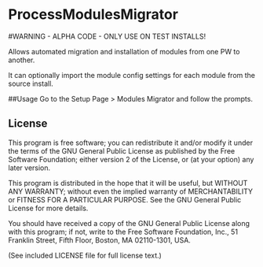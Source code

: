 ProcessModulesMigrator
=======================

#WARNING - ALPHA CODE - ONLY USE ON TEST INSTALLS!

Allows automated migration and installation of modules from one PW to another.

It can optionally import the module config settings for each module from the source install.

##Usage
Go to the Setup Page > Modules Migrator and follow the prompts.


## License

This program is free software; you can redistribute it and/or
modify it under the terms of the GNU General Public License
as published by the Free Software Foundation; either version 2
of the License, or (at your option) any later version.

This program is distributed in the hope that it will be useful,
but WITHOUT ANY WARRANTY; without even the implied warranty of
MERCHANTABILITY or FITNESS FOR A PARTICULAR PURPOSE.  See the
GNU General Public License for more details.

You should have received a copy of the GNU General Public License
along with this program; if not, write to the Free Software
Foundation, Inc., 51 Franklin Street, Fifth Floor, Boston, MA  02110-1301, USA.

(See included LICENSE file for full license text.)